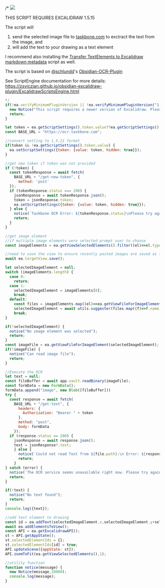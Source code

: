 /*
![](https://raw.githubusercontent.com/zsviczian/obsidian-excalidraw-plugin/master/images/scripts-ocr.jpg)

THIS SCRIPT REQUIRES EXCALIDRAW 1.5.15

The script will 
  1) send the selected image file to [taskbone.com](https://taskbone.com) to exctract the text from the image, and
  2) will add the text to your drawing as a text element

I recommend also installing the [Transfer TextElements to Excalidraw markdown metadata](Transfer%20TextElements%20to%20Excalidraw%20markdown%20metadata.md) script as well.

The script is based on [@schlundd](https://github.com/schlundd)'s [Obsidian-OCR-Plugin](https://github.com/schlundd/obsidian-ocr-plugin)

See ScriptEngine documentation for more details:
https://zsviczian.github.io/obsidian-excalidraw-plugin/ExcalidrawScriptsEngine.html

```javascript
*/
if(!ea.verifyMinimumPluginVersion || !ea.verifyMinimumPluginVersion("1.5.21")) {
  new Notice("This script requires a newer version of Excalidraw. Please install the latest version.");
  return;
}

let token = ea.getScriptSettings().token.value??ea.getScriptSettings().token; 
const BASE_URL = "https://ocr.taskbone.com";

//convert setting to 1.5.21 format
if(token && !ea.getScriptSettings().token.value) {
  ea.setScriptSettings({token: {value: token, hidden: true}});
}

//get new token if token was not provided
if (!token) {
  const tokenResponse = await fetch(
	BASE_URL + "/get-new-token", {
	  method: 'post'
  });
  if (tokenResponse.status === 200) {
    jsonResponse = await tokenResponse.json();
	token = jsonResponse.token;
	ea.setScriptSettings({token: {value: token, hidden: true}});
  } else {
	notice(`Taskbone OCR Error: ${tokenResponse.status}\nPlease try again later.`);
	return;
  }
}

//get image element
//if multiple image elements were selected prompt user to choose
const imageElements = ea.getViewSelectedElements().filter((el)=>el.type==="image");

//need to save the view to ensure recently pasted images are saved as files
await ea.targetView.save(); 

let selectedImageElement = null;
switch (imageElements.length) {
  case 0: 
    return;
  case 1: 
    selectedImageElement = imageElements[0];
    break;
  default:
	const files = imageElements.map((el)=>ea.getViewFileForImageElement(el));
	selectedImageElement = await utils.suggester(files.map((f)=>f.name),imageElements);
    break;
}

if(!selectedImageElement) {
  notice("No image element was selected");
  return;
}
const imageFile = ea.getViewFileForImageElement(selectedImageElement);
if(!imageFile) {
  notice("Can read image file");
  return;
}

//Execute the OCR
let text = null;
const fileBuffer = await app.vault.readBinary(imageFile);
const formData = new FormData();
formData.append("image", new Blob([fileBuffer]))
try {
  const response = await fetch(
	BASE_URL + "/get-text", { 
	  headers: {
		Authorization: "Bearer " + token
	  },
	  method: "post",
	  body: formData
	});
  if (response.status == 200) {
	jsonResponse = await response.json();
	text = jsonResponse?.text;
	} else {
	  notice(`Could not read Text from ${file.path}:\n Error: ${response.status}`);
	  return;
	}
} catch (error) {
  notice(`The OCR service seems unavailable right now. Please try again later.`);
  return;
}

if(!text) {
  notice("No text found");
  return;
}
console.log({text});

//add text element to drawing
const id = ea.addText(selectedImageElement.x,selectedImageElement.y+selectedImageElement.height,text);
await ea.addElementsToView();
const API = ea.getExcalidrawAPI();
st = API.getAppState();
st.selectedElementIds = {};
st.selectedElementIds[id] = true;
API.updateScene({appState: st});
API.zoomToFit(ea.getViewSelectedElements(),1);

//utility function
function notice(message) {
  new Notice(message,10000);
  console.log(message);
}